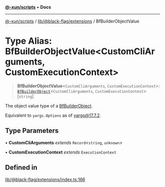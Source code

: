 [**@-xun/scripts**](../../../../README.md) • **Docs**

***

[@-xun/scripts](../../../../README.md) / [lib/@black-flag/extensions](../README.md) / BfBuilderObjectValue

# Type Alias: BfBuilderObjectValue\<CustomCliArguments, CustomExecutionContext\>

> **BfBuilderObjectValue**\<`CustomCliArguments`, `CustomExecutionContext`\>: [`BfBuilderObject`](BfBuilderObject.md)\<`CustomCliArguments`, `CustomExecutionContext`\>\[`string`\]

The object value type of a [BfBuilderObject](BfBuilderObject.md).

Equivalent to `yargs.Options` as of yargs@17.7.2.

## Type Parameters

• **CustomCliArguments** *extends* `Record`\<`string`, `unknown`\>

• **CustomExecutionContext** *extends* `ExecutionContext`

## Defined in

[lib/@black-flag/extensions/index.ts:166](https://github.com/Xunnamius/xscripts/blob/ce701f3d57da9f82ee0036320bc62d5c51233011/lib/@black-flag/extensions/index.ts#L166)
